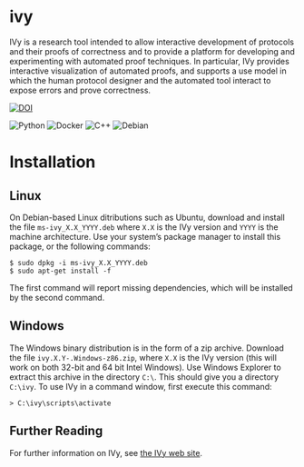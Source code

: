 # ivy

IVy is a research tool intended to allow interactive development of
protocols and their proofs of correctness and to provide a platform
for developing and experimenting with automated proof techniques. In
particular, IVy provides interactive visualization of automated
proofs, and supports a use model in which the human protocol designer
and the automated tool interact to expose errors and prove
correctness.

[![DOI](https://zenodo.org/badge/DOI/10.5281/zenodo.10819552.svg)](https://doi.org/10.5281/zenodo.10819552)

![Python](https://img.shields.io/badge/python-3670A0?style=for-the-badge&logo=python&logoColor=ffdd54) ![Docker](https://img.shields.io/badge/docker-%230db7ed.svg?style=for-the-badge&logo=docker&logoColor=white) ![C++](https://img.shields.io/badge/c++-%2300599C.svg?style=for-the-badge&logo=c%2B%2B&logoColor=white) ![Debian](https://img.shields.io/badge/Debian-D70A53?style=for-the-badge&logo=debian&logoColor=white)

# Installation
## Linux
On Debian-based Linux ditributions such as Ubuntu, download and install the file `ms-ivy_X.X_YYYY.deb` where `X.X` is the IVy version and `YYYY` is the machine architecture. Use your system’s package manager to install this package, or the following commands:
```
$ sudo dpkg -i ms-ivy_X.X_YYYY.deb
$ sudo apt-get install -f
```
The first command will report missing dependencies, which will be installed by the second command.

## Windows
The Windows binary distribution is in the form of a zip archive. Download the file `ivy.X.Y-.Windows-z86.zip`, where `X.X` is the IVy version (this will work on both 32-bit and 64 bit Intel Windows). Use Windows Explorer to extract this archive in the directory `C:\`. This should give you a directory `C:\ivy`. To use IVy in a command window, first execute this command:
```
> C:\ivy\scripts\activate
```

## Further Reading

For further information on IVy, see [the IVy web site](http://kenmcmil.github.io/ivy/).
